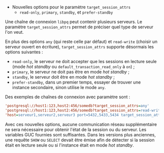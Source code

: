 <!--
Les commits sur ce sujet sont :

* https://commitfest.postgresql.org/32/1677/
* https://git.postgresql.org/gitweb/?p=postgresql.git;a=commit;h=ee28cacf619f4d9c23af5a80e1171a5adae97381

Discussion

* https://gitlab.dalibo.info/formation/workshops/-/issues/114

-->

<div class="slide-content">

* Nouvelles options pour le paramètre `target_session_attrs`
  * `read-only`, `primary`, `standby`, et `prefer-standby`

</div>

<div class="notes">

Une chaîne de connexion `libpq` peut contenir plusieurs serveurs.
Le paramètre `target_session_attrs` permet de préciser quel type de serveur
l'on veut[](https://docs.postgresql.fr/14/libpq-connect.html#LIBPQ-MULTIPLE-HOSTS).

En plus des options `any` (qui reste celle par défaut) et `read-write`
(choisir un serveur ouvert en écriture), `target_session_attrs`
supporte désormais les options suivantes :

* `read-only`, le serveur ne doit accepter que les sessions en lecture seule
  (mode _hot standby_ ou `default_transaction_read_only` à `on`) ;
* `primary`, le serveur ne doit pas être en mode _hot standby_ ;
* `standby`, le serveur doit être en mode _hot standby_ ;
* `prefer-standby`, dans un premier temps, essayer de trouver une instance
  secondaire, sinon utilise le mode `any`.

Des exemples de chaînes de connexion avec paramètre sont :

```ini
'postgresql://host1:123,host2:456/somedb?target_session_attrs=any'
'postgresql://host1:123,host2:456/somedb?target_session_attrs=read-write'
'host=serveur1,serveur2,serveur3 port=5432,5433,5434 target_session_attrs=read-only'
```
  
Avec ces nouvelles options, aucune communication réseau supplémentaire ne sera
nécessaire pour obtenir l'état de la session ou du serveur. Les variables GUC
fournies sont suffisantes. Dans les versions plus anciennes, une requête `SHOW`
ou `SELECT` devait être émise afin de détecter si la session était en lecture
seule ou si l'instance était en mode _hot standby_.

</div>
